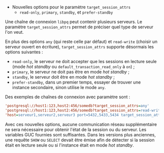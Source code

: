 <!--
Les commits sur ce sujet sont :

* https://commitfest.postgresql.org/32/1677/
* https://git.postgresql.org/gitweb/?p=postgresql.git;a=commit;h=ee28cacf619f4d9c23af5a80e1171a5adae97381

Discussion

* https://gitlab.dalibo.info/formation/workshops/-/issues/114

-->

<div class="slide-content">

* Nouvelles options pour le paramètre `target_session_attrs`
  * `read-only`, `primary`, `standby`, et `prefer-standby`

</div>

<div class="notes">

Une chaîne de connexion `libpq` peut contenir plusieurs serveurs.
Le paramètre `target_session_attrs` permet de préciser quel type de serveur
l'on veut[](https://docs.postgresql.fr/14/libpq-connect.html#LIBPQ-MULTIPLE-HOSTS).

En plus des options `any` (qui reste celle par défaut) et `read-write`
(choisir un serveur ouvert en écriture), `target_session_attrs`
supporte désormais les options suivantes :

* `read-only`, le serveur ne doit accepter que les sessions en lecture seule
  (mode _hot standby_ ou `default_transaction_read_only` à `on`) ;
* `primary`, le serveur ne doit pas être en mode _hot standby_ ;
* `standby`, le serveur doit être en mode _hot standby_ ;
* `prefer-standby`, dans un premier temps, essayer de trouver une instance
  secondaire, sinon utilise le mode `any`.

Des exemples de chaînes de connexion avec paramètre sont :

```ini
'postgresql://host1:123,host2:456/somedb?target_session_attrs=any'
'postgresql://host1:123,host2:456/somedb?target_session_attrs=read-write'
'host=serveur1,serveur2,serveur3 port=5432,5433,5434 target_session_attrs=read-only'
```
  
Avec ces nouvelles options, aucune communication réseau supplémentaire ne sera
nécessaire pour obtenir l'état de la session ou du serveur. Les variables GUC
fournies sont suffisantes. Dans les versions plus anciennes, une requête `SHOW`
ou `SELECT` devait être émise afin de détecter si la session était en lecture
seule ou si l'instance était en mode _hot standby_.

</div>
